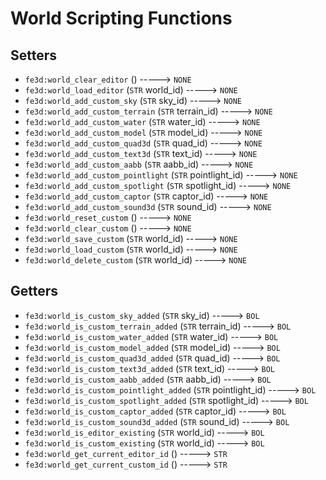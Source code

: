 # World Scripting Functions

## Setters

- `fe3d:world_clear_editor` () -----> `NONE`
- `fe3d:world_load_editor` (`STR` world_id) -----> `NONE`
- `fe3d:world_add_custom_sky` (`STR` sky_id) -----> `NONE`
- `fe3d:world_add_custom_terrain` (`STR` terrain_id) -----> `NONE`
- `fe3d:world_add_custom_water` (`STR` water_id) -----> `NONE`
- `fe3d:world_add_custom_model` (`STR` model_id) -----> `NONE`
- `fe3d:world_add_custom_quad3d` (`STR` quad_id) -----> `NONE`
- `fe3d:world_add_custom_text3d` (`STR` text_id) -----> `NONE`
- `fe3d:world_add_custom_aabb` (`STR` aabb_id) -----> `NONE`
- `fe3d:world_add_custom_pointlight` (`STR` pointlight_id) -----> `NONE`
- `fe3d:world_add_custom_spotlight` (`STR` spotlight_id) -----> `NONE`
- `fe3d:world_add_custom_captor` (`STR` captor_id) -----> `NONE`
- `fe3d:world_add_custom_sound3d` (`STR` sound_id) -----> `NONE`
- `fe3d:world_reset_custom` () -----> `NONE`
- `fe3d:world_clear_custom` () -----> `NONE`
- `fe3d:world_save_custom` (`STR` world_id) -----> `NONE`
- `fe3d:world_load_custom` (`STR` world_id) -----> `NONE`
- `fe3d:world_delete_custom` (`STR` world_id) -----> `NONE`

## Getters

- `fe3d:world_is_custom_sky_added` (`STR` sky_id) -----> `BOL`
- `fe3d:world_is_custom_terrain_added` (`STR` terrain_id) -----> `BOL`
- `fe3d:world_is_custom_water_added` (`STR` water_id) -----> `BOL`
- `fe3d:world_is_custom_model_added` (`STR` model_id) -----> `BOL`
- `fe3d:world_is_custom_quad3d_added` (`STR` quad_id) -----> `BOL`
- `fe3d:world_is_custom_text3d_added` (`STR` text_id) -----> `BOL`
- `fe3d:world_is_custom_aabb_added` (`STR` aabb_id) -----> `BOL`
- `fe3d:world_is_custom_pointlight_added` (`STR` pointlight_id) -----> `BOL`
- `fe3d:world_is_custom_spotlight_added` (`STR` spotlight_id) -----> `BOL`
- `fe3d:world_is_custom_captor_added` (`STR` captor_id) -----> `BOL`
- `fe3d:world_is_custom_sound3d_added` (`STR` sound_id) -----> `BOL`
- `fe3d:world_is_editor_existing` (`STR` world_id) -----> `BOL`
- `fe3d:world_is_custom_existing` (`STR` world_id) -----> `BOL`
- `fe3d:world_get_current_editor_id` () -----> `STR`
- `fe3d:world_get_current_custom_id` () -----> `STR`
